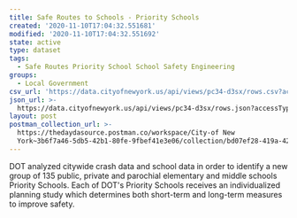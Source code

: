 ```yaml
---
title: Safe Routes to Schools - Priority Schools
created: '2020-11-10T17:04:32.551681'
modified: '2020-11-10T17:04:32.551692'
state: active
type: dataset
tags:
  - Safe Routes Priority School School Safety Engineering
groups:
  - Local Government
csv_url: 'https://data.cityofnewyork.us/api/views/pc34-d3sx/rows.csv?accessType=DOWNLOAD'
json_url: >-
  https://data.cityofnewyork.us/api/views/pc34-d3sx/rows.json?accessType=DOWNLOAD
layout: post
postman_collection_url: >-
  https://thedaydasource.postman.co/workspace/City-of New
  York~3b6f7a46-5db5-42b1-80fe-9fbef41e3e06/collection/bd07ef28-419a-420e-9751-a85076c2a0d7
---
```

DOT analyzed citywide crash data and school data in order to identify a new group of 135 public, private and parochial elementary and middle schools Priority Schools. Each of DOT's Priority Schools receives an individualized planning study which determines both short-term and long-term measures to improve safety.

